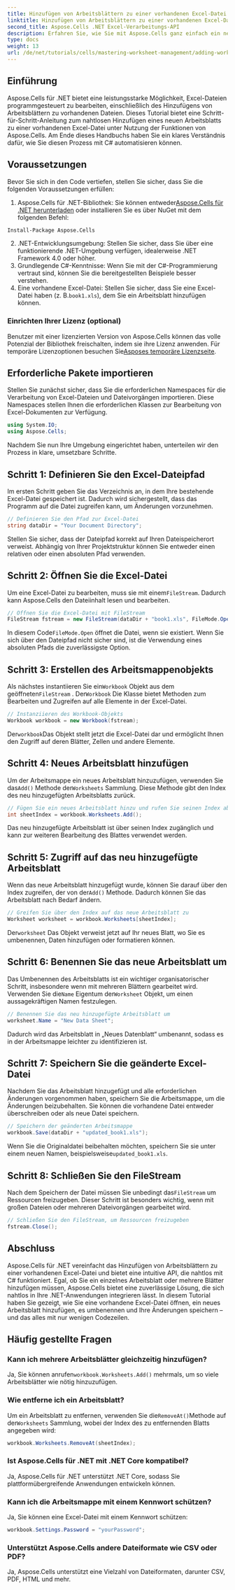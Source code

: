 ```yaml
---
title: Hinzufügen von Arbeitsblättern zu einer vorhandenen Excel-Datei mit Aspose.Cells
linktitle: Hinzufügen von Arbeitsblättern zu einer vorhandenen Excel-Datei mit Aspose.Cells
second_title: Aspose.Cells .NET Excel-Verarbeitungs-API
description: Erfahren Sie, wie Sie mit Aspose.Cells ganz einfach ein neues Arbeitsblatt zu einer vorhandenen Excel-Datei in .NET hinzufügen. Diese Schritt-für-Schritt-Anleitung deckt alles ab, vom Einrichten Ihrer Umgebung bis zum Speichern der geänderten Excel-Datei.
type: docs
weight: 13
url: /de/net/tutorials/cells/mastering-worksheet-management/adding-worksheets-to-existing-excel-file/
---
```

## Einführung

Aspose.Cells für .NET bietet eine leistungsstarke Möglichkeit, Excel-Dateien programmgesteuert zu bearbeiten, einschließlich des Hinzufügens von Arbeitsblättern zu vorhandenen Dateien. Dieses Tutorial bietet eine Schritt-für-Schritt-Anleitung zum nahtlosen Hinzufügen eines neuen Arbeitsblatts zu einer vorhandenen Excel-Datei unter Nutzung der Funktionen von Aspose.Cells. Am Ende dieses Handbuchs haben Sie ein klares Verständnis dafür, wie Sie diesen Prozess mit C# automatisieren können.

## Voraussetzungen

Bevor Sie sich in den Code vertiefen, stellen Sie sicher, dass Sie die folgenden Voraussetzungen erfüllen:

1.  Aspose.Cells für .NET-Bibliothek: Sie können entweder[Aspose.Cells für .NET herunterladen](https://releases.aspose.com/cells/net/) oder installieren Sie es über NuGet mit dem folgenden Befehl:
   ```bash
   Install-Package Aspose.Cells
   ```
2. .NET-Entwicklungsumgebung: Stellen Sie sicher, dass Sie über eine funktionierende .NET-Umgebung verfügen, idealerweise .NET Framework 4.0 oder höher.
3. Grundlegende C#-Kenntnisse: Wenn Sie mit der C#-Programmierung vertraut sind, können Sie die bereitgestellten Beispiele besser verstehen.
4.  Eine vorhandene Excel-Datei: Stellen Sie sicher, dass Sie eine Excel-Datei haben (z. B.`book1.xls`), dem Sie ein Arbeitsblatt hinzufügen können.

### Einrichten Ihrer Lizenz (optional)

 Benutzer mit einer lizenzierten Version von Aspose.Cells können das volle Potenzial der Bibliothek freischalten, indem sie ihre Lizenz anwenden. Für temporäre Lizenzoptionen besuchen Sie[Asposes temporäre Lizenzseite](https://purchase.aspose.com/temporary-license/).

## Erforderliche Pakete importieren

Stellen Sie zunächst sicher, dass Sie die erforderlichen Namespaces für die Verarbeitung von Excel-Dateien und Dateivorgängen importieren. Diese Namespaces stellen Ihnen die erforderlichen Klassen zur Bearbeitung von Excel-Dokumenten zur Verfügung.

```csharp
using System.IO;
using Aspose.Cells;
```

Nachdem Sie nun Ihre Umgebung eingerichtet haben, unterteilen wir den Prozess in klare, umsetzbare Schritte.

## Schritt 1: Definieren Sie den Excel-Dateipfad

Im ersten Schritt geben Sie das Verzeichnis an, in dem Ihre bestehende Excel-Datei gespeichert ist. Dadurch wird sichergestellt, dass das Programm auf die Datei zugreifen kann, um Änderungen vorzunehmen.

```csharp
// Definieren Sie den Pfad zur Excel-Datei
string dataDir = "Your Document Directory";
```

Stellen Sie sicher, dass der Dateipfad korrekt auf Ihren Dateispeicherort verweist. Abhängig von Ihrer Projektstruktur können Sie entweder einen relativen oder einen absoluten Pfad verwenden.

## Schritt 2: Öffnen Sie die Excel-Datei

 Um eine Excel-Datei zu bearbeiten, muss sie mit einem`FileStream`. Dadurch kann Aspose.Cells den Dateiinhalt lesen und bearbeiten.

```csharp
// Öffnen Sie die Excel-Datei mit FileStream
FileStream fstream = new FileStream(dataDir + "book1.xls", FileMode.Open);
```

 In diesem Code`FileMode.Open` öffnet die Datei, wenn sie existiert. Wenn Sie sich über den Dateipfad nicht sicher sind, ist die Verwendung eines absoluten Pfads die zuverlässigste Option.

## Schritt 3: Erstellen des Arbeitsmappenobjekts

 Als nächstes instantiieren Sie ein`Workbook` Objekt aus dem geöffneten`FileStream` . Der`Workbook` Die Klasse bietet Methoden zum Bearbeiten und Zugreifen auf alle Elemente in der Excel-Datei.

```csharp
// Instanziieren des Workbook-Objekts
Workbook workbook = new Workbook(fstream);
```

 Der`workbook`Das Objekt stellt jetzt die Excel-Datei dar und ermöglicht Ihnen den Zugriff auf deren Blätter, Zellen und andere Elemente.

## Schritt 4: Neues Arbeitsblatt hinzufügen

 Um der Arbeitsmappe ein neues Arbeitsblatt hinzuzufügen, verwenden Sie das`Add()` Methode der`Worksheets` Sammlung. Diese Methode gibt den Index des neu hinzugefügten Arbeitsblatts zurück.

```csharp
// Fügen Sie ein neues Arbeitsblatt hinzu und rufen Sie seinen Index ab
int sheetIndex = workbook.Worksheets.Add();
```

Das neu hinzugefügte Arbeitsblatt ist über seinen Index zugänglich und kann zur weiteren Bearbeitung des Blattes verwendet werden.

## Schritt 5: Zugriff auf das neu hinzugefügte Arbeitsblatt

 Wenn das neue Arbeitsblatt hinzugefügt wurde, können Sie darauf über den Index zugreifen, der von der`Add()` Methode. Dadurch können Sie das Arbeitsblatt nach Bedarf ändern.

```csharp
// Greifen Sie über den Index auf das neue Arbeitsblatt zu
Worksheet worksheet = workbook.Worksheets[sheetIndex];
```

 Der`worksheet` Das Objekt verweist jetzt auf Ihr neues Blatt, wo Sie es umbenennen, Daten hinzufügen oder formatieren können.

## Schritt 6: Benennen Sie das neue Arbeitsblatt um

 Das Umbenennen des Arbeitsblatts ist ein wichtiger organisatorischer Schritt, insbesondere wenn mit mehreren Blättern gearbeitet wird. Verwenden Sie die`Name` Eigentum der`Worksheet` Objekt, um einen aussagekräftigen Namen festzulegen.

```csharp
// Benennen Sie das neu hinzugefügte Arbeitsblatt um
worksheet.Name = "New Data Sheet";
```

Dadurch wird das Arbeitsblatt in „Neues Datenblatt“ umbenannt, sodass es in der Arbeitsmappe leichter zu identifizieren ist.

## Schritt 7: Speichern Sie die geänderte Excel-Datei

Nachdem Sie das Arbeitsblatt hinzugefügt und alle erforderlichen Änderungen vorgenommen haben, speichern Sie die Arbeitsmappe, um die Änderungen beizubehalten. Sie können die vorhandene Datei entweder überschreiben oder als neue Datei speichern.

```csharp
// Speichern der geänderten Arbeitsmappe
workbook.Save(dataDir + "updated_book1.xls");
```

 Wenn Sie die Originaldatei beibehalten möchten, speichern Sie sie unter einem neuen Namen, beispielsweise`updated_book1.xls`.

## Schritt 8: Schließen Sie den FileStream

 Nach dem Speichern der Datei müssen Sie unbedingt das`FileStream` um Ressourcen freizugeben. Dieser Schritt ist besonders wichtig, wenn mit großen Dateien oder mehreren Dateivorgängen gearbeitet wird.

```csharp
// Schließen Sie den FileStream, um Ressourcen freizugeben
fstream.Close();
```

## Abschluss

Aspose.Cells für .NET vereinfacht das Hinzufügen von Arbeitsblättern zu einer vorhandenen Excel-Datei und bietet eine intuitive API, die nahtlos mit C# funktioniert. Egal, ob Sie ein einzelnes Arbeitsblatt oder mehrere Blätter hinzufügen müssen, Aspose.Cells bietet eine zuverlässige Lösung, die sich nahtlos in Ihre .NET-Anwendungen integrieren lässt. In diesem Tutorial haben Sie gezeigt, wie Sie eine vorhandene Excel-Datei öffnen, ein neues Arbeitsblatt hinzufügen, es umbenennen und Ihre Änderungen speichern – und das alles mit nur wenigen Codezeilen.

## Häufig gestellte Fragen

### Kann ich mehrere Arbeitsblätter gleichzeitig hinzufügen?

 Ja, Sie können anrufen`workbook.Worksheets.Add()` mehrmals, um so viele Arbeitsblätter wie nötig hinzuzufügen.

### Wie entferne ich ein Arbeitsblatt?

 Um ein Arbeitsblatt zu entfernen, verwenden Sie die`RemoveAt()`Methode auf der`Worksheets` Sammlung, wobei der Index des zu entfernenden Blatts angegeben wird:
```csharp
workbook.Worksheets.RemoveAt(sheetIndex);
```

### Ist Aspose.Cells für .NET mit .NET Core kompatibel?

Ja, Aspose.Cells für .NET unterstützt .NET Core, sodass Sie plattformübergreifende Anwendungen entwickeln können.

### Kann ich die Arbeitsmappe mit einem Kennwort schützen?

Ja, Sie können eine Excel-Datei mit einem Kennwort schützen:
```csharp
workbook.Settings.Password = "yourPassword";
```

### Unterstützt Aspose.Cells andere Dateiformate wie CSV oder PDF?
Ja, Aspose.Cells unterstützt eine Vielzahl von Dateiformaten, darunter CSV, PDF, HTML und mehr.